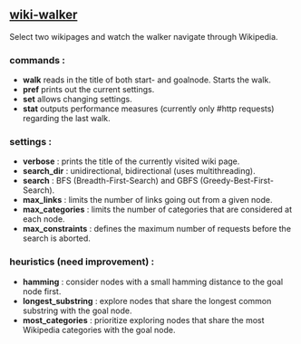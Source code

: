 ## [wiki-walker](https://github.com/damiha/sudoku-solver)

Select two wikipages and watch the walker navigate through Wikipedia.

### commands : 

- **walk**      reads in the title of both start- and goalnode. Starts the walk.
- **pref**      prints out the current settings.
- **set**       allows changing settings.
- **stat**      outputs performance measures (currently only #http requests) regarding the last walk.

### settings : 

- **verbose**       : prints the title of the currently visited wiki page.
- **search_dir**    : unidirectional, bidirectional (uses multithreading).
- **search**        : BFS (Breadth-First-Search) and GBFS (Greedy-Best-First-Search).
- **max_links**      : limits the number of links going out from a given node.
- **max_categories**      : limits the number of categories that are considered at each node.
- **max_constraints**      : defines the maximum number of requests before the search is aborted.


### heuristics (need improvement) : 

- **hamming**       : consider nodes with a small hamming distance to the goal node first.
- **longest_substring** : explore nodes that share the longest common substring with the goal node.
- **most_categories** : prioritize exploring nodes that share the most Wikipedia categories with the goal node.
